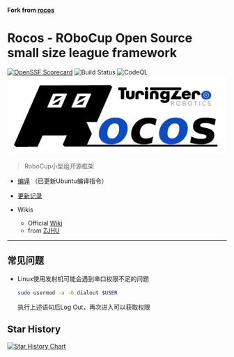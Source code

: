 **Fork from [rocos](https://github.com/Robocup-ssl-China/rocos)**

# Rocos - **RO**bo**C**up **O**pen **S**ource small size league framework
[![OpenSSF Scorecard](https://api.securityscorecards.dev/projects/github.com/Robocup-ssl-China/rocos/badge)](https://securityscorecards.dev/viewer/?uri=github.com/Robocup-ssl-China/rocos)
![Build Status](https://github.com/Robocup-ssl-China/rocos/actions/workflows/build.yaml/badge.svg)
![CodeQL](https://github.com/RoboCup-ssl-China/rocos/actions/workflows/codeql.yml/badge.svg)
![Rocos](doc/img/rocos.png)

> RoboCup小型组开源框架

* [编译](https://rocos.readthedocs.io/zh_CN/latest/posts/1_rocos_basic/1_0.html) （已更新Ubuntu编译指令）

* [更新记录](https://rocos.readthedocs.io/zh_CN/latest/posts/z/CHANGELOG.html)

* Wikis
  * Official [Wiki](https://rocos.readthedocs.io/zh-cn/latest)
  * from [ZJHU](https://rocos.salta.top)

-----
## 常见问题
* Linux使用发射机可能会遇到串口权限不足的问题

  ```bash
  sudo usermod -a -G dialout $USER
  ```

  执行上述语句后Log Out，再次进入可以获取权限


## Star History

[![Star History Chart](https://api.star-history.com/svg?repos=Robocup-ssl-China/rocos&type=Date)](https://star-history.com/#Robocup-ssl-China/rocos&Date)
